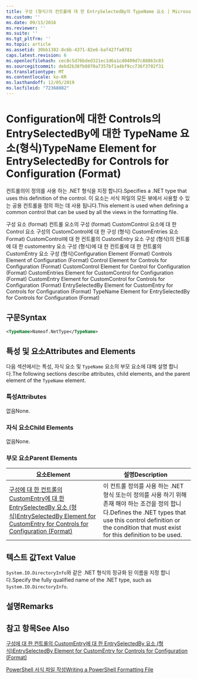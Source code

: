 ```yaml
---
title: 구성 (형식)의 컨트롤에 대 한 EntrySelectedBy의 TypeName 요소 | Microsoft Docs
ms.custom: ''
ms.date: 09/13/2016
ms.reviewer: ''
ms.suite: ''
ms.tgt_pltfrm: ''
ms.topic: article
ms.assetid: 30bb1382-8c6b-4371-82e6-baf427fa0781
caps.latest.revision: 6
ms.openlocfilehash: cec8c5d76bded321ec1d6a1cd0409d7c88863c03
ms.sourcegitcommit: debd2b38fb8070a7357bf1a4bf9cc736f3702f31
ms.translationtype: MT
ms.contentlocale: ko-KR
ms.lasthandoff: 12/05/2019
ms.locfileid: "72368082"
---
```

# <a name="typename-element-for-entryselectedby-for-controls-for-configuration-format"></a><span data-ttu-id="9acef-102">Configuration에 대한 Controls의 EntrySelectedBy에 대한 TypeName 요소(형식)</span><span class="sxs-lookup"><span data-stu-id="9acef-102">TypeName Element for EntrySelectedBy for Controls for Configuration (Format)</span></span>

<span data-ttu-id="9acef-103">컨트롤의이 정의를 사용 하는 .NET 형식을 지정 합니다.</span><span class="sxs-lookup"><span data-stu-id="9acef-103">Specifies a .NET type that uses this definition of the control.</span></span> <span data-ttu-id="9acef-104">이 요소는 서식 파일의 모든 뷰에서 사용할 수 있는 공용 컨트롤을 정의 하는 데 사용 됩니다.</span><span class="sxs-lookup"><span data-stu-id="9acef-104">This element is used when defining a common control that can be used by all the views in the formatting file.</span></span>

<span data-ttu-id="9acef-105">구성 요소 (format) 컨트롤 요소의 구성 (format) CustomControl 요소에 대 한 Control 요소 구성의 CustomControl에 대 한 구성 (형식) CustomEntries 요소 Format) CustomControl에 대 한 컨트롤의 CustomEntry 요소 구성 (형식)의 컨트롤에 대 한 customentry 요소 구성 (형식)에 대 한 컨트롤에 대 한 컨트롤의 CustomEntry 요소 구성 (형식)</span><span class="sxs-lookup"><span data-stu-id="9acef-105">Configuration Element (Format) Controls Element of Configuration (Format) Control Element for Controls for Configuration (Format) CustomControl Element for Control for Configuration (Format) CustomEntries Element for CustomControl for Configuration (Format) CustomEntry Element for CustomControl for Controls for Configuration (Format) EntrySelectedBy Element for CustomEntry for Controls for Configuration (Format) TypeName Element for EntrySelectedBy for Controls for Configuration (Format)</span></span>

## <a name="syntax"></a><span data-ttu-id="9acef-106">구문</span><span class="sxs-lookup"><span data-stu-id="9acef-106">Syntax</span></span>

```xml
<TypeName>Nameof.NetType</TypeName>

```

## <a name="attributes-and-elements"></a><span data-ttu-id="9acef-107">특성 및 요소</span><span class="sxs-lookup"><span data-stu-id="9acef-107">Attributes and Elements</span></span>

<span data-ttu-id="9acef-108">다음 섹션에서는 특성, 자식 요소 및 `TypeName` 요소의 부모 요소에 대해 설명 합니다.</span><span class="sxs-lookup"><span data-stu-id="9acef-108">The following sections describe attributes, child elements, and the parent element of the `TypeName` element.</span></span>

### <a name="attributes"></a><span data-ttu-id="9acef-109">특성</span><span class="sxs-lookup"><span data-stu-id="9acef-109">Attributes</span></span>

<span data-ttu-id="9acef-110">없음</span><span class="sxs-lookup"><span data-stu-id="9acef-110">None.</span></span>

### <a name="child-elements"></a><span data-ttu-id="9acef-111">자식 요소</span><span class="sxs-lookup"><span data-stu-id="9acef-111">Child Elements</span></span>

<span data-ttu-id="9acef-112">없음</span><span class="sxs-lookup"><span data-stu-id="9acef-112">None.</span></span>

### <a name="parent-elements"></a><span data-ttu-id="9acef-113">부모 요소</span><span class="sxs-lookup"><span data-stu-id="9acef-113">Parent Elements</span></span>

|<span data-ttu-id="9acef-114">요소</span><span class="sxs-lookup"><span data-stu-id="9acef-114">Element</span></span>|<span data-ttu-id="9acef-115">설명</span><span class="sxs-lookup"><span data-stu-id="9acef-115">Description</span></span>|
|-------------|-----------------|
|[<span data-ttu-id="9acef-116">구성에 대 한 컨트롤의 CustomEntry에 대 한 EntrySelectedBy 요소 (형식)</span><span class="sxs-lookup"><span data-stu-id="9acef-116">EntrySelectedBy Element for CustomEntry for Controls for Configuration (Format)</span></span>](./entryselectedby-element-for-customentry-for-controls-for-configuration-format.md)|<span data-ttu-id="9acef-117">이 컨트롤 정의를 사용 하는 .NET 형식 또는이 정의를 사용 하기 위해 존재 해야 하는 조건을 정의 합니다.</span><span class="sxs-lookup"><span data-stu-id="9acef-117">Defines the .NET types that use this control definition or the condition that must exist for this definition to be used.</span></span>|

## <a name="text-value"></a><span data-ttu-id="9acef-118">텍스트 값</span><span class="sxs-lookup"><span data-stu-id="9acef-118">Text Value</span></span>

<span data-ttu-id="9acef-119">`System.IO.DirectoryInfo`와 같은 .NET 형식의 정규화 된 이름을 지정 합니다.</span><span class="sxs-lookup"><span data-stu-id="9acef-119">Specify the fully qualified name of the .NET type, such as `System.IO.DirectoryInfo`.</span></span>

## <a name="remarks"></a><span data-ttu-id="9acef-120">설명</span><span class="sxs-lookup"><span data-stu-id="9acef-120">Remarks</span></span>

## <a name="see-also"></a><span data-ttu-id="9acef-121">참고 항목</span><span class="sxs-lookup"><span data-stu-id="9acef-121">See Also</span></span>

[<span data-ttu-id="9acef-122">구성에 대 한 컨트롤의 CustomEntry에 대 한 EntrySelectedBy 요소 (형식)</span><span class="sxs-lookup"><span data-stu-id="9acef-122">EntrySelectedBy Element for CustomEntry for Controls for Configuration (Format)</span></span>](./entryselectedby-element-for-customentry-for-controls-for-configuration-format.md)

[<span data-ttu-id="9acef-123">PowerShell 서식 파일 작성</span><span class="sxs-lookup"><span data-stu-id="9acef-123">Writing a PowerShell Formatting File</span></span>](./writing-a-powershell-formatting-file.md)
